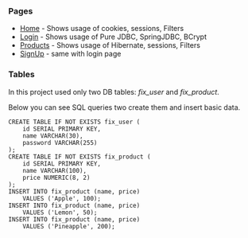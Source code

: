 ### Pages
* [Home](http://localhost:8080/home) - Shows usage of cookies, sessions, Filters
* [Login](http://localhost:8080/login) - Shows usage of Pure JDBC, SpringJDBC, BCrypt
* [Products](http://localhost:8080/products) - Shows usage of Hibernate, sessions, Filters
* [SignUp](http://localhost:8080/signUp) - same with login page

### Tables

In this project used only two DB tables: *fix_user* and *fix_product*.

Below you can see SQL queries two create them and insert basic data.
```
CREATE TABLE IF NOT EXISTS fix_user (
    id SERIAL PRIMARY KEY,
    name VARCHAR(30),
    password VARCHAR(255)
);
CREATE TABLE IF NOT EXISTS fix_product (
    id SERIAL PRIMARY KEY,
    name VARCHAR(100),
    price NUMERIC(8, 2)
);
INSERT INTO fix_product (name, price)
    VALUES ('Apple', 100);
INSERT INTO fix_product (name, price)
    VALUES ('Lemon', 50);
INSERT INTO fix_product (name, price)
    VALUES ('Pineapple', 200);
```
